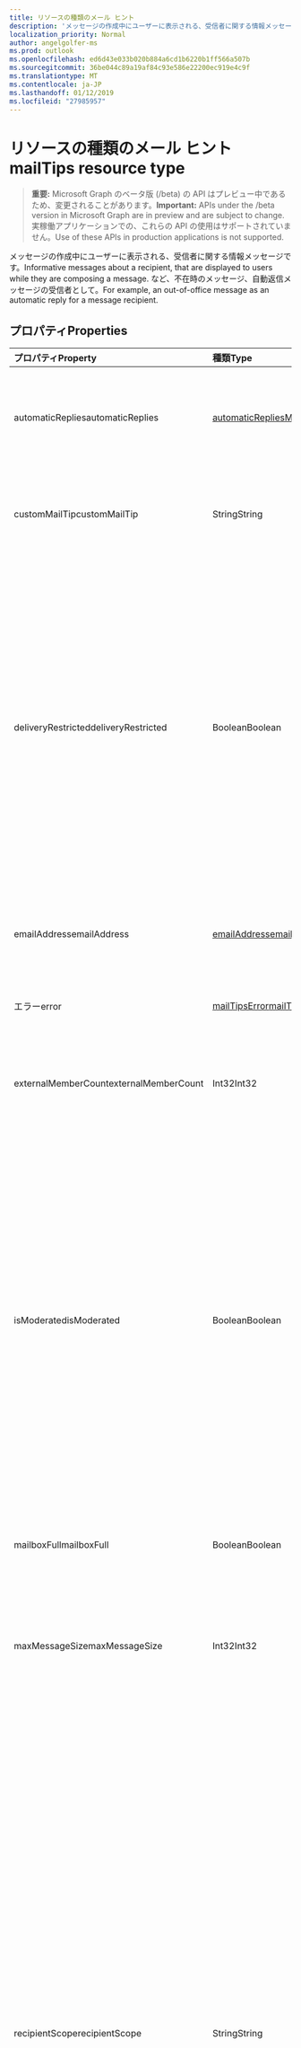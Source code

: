```yaml
---
title: リソースの種類のメール ヒント
description: 'メッセージの作成中にユーザーに表示される、受信者に関する情報メッセージです。 たとえば、不在時のメッセージ '
localization_priority: Normal
author: angelgolfer-ms
ms.prod: outlook
ms.openlocfilehash: ed6d43e033b020b884a6cd1b6220b1ff566a507b
ms.sourcegitcommit: 36be044c89a19af84c93e586e22200ec919e4c9f
ms.translationtype: MT
ms.contentlocale: ja-JP
ms.lasthandoff: 01/12/2019
ms.locfileid: "27985957"
---
```

# <a name="mailtips-resource-type"></a><span data-ttu-id="6faf3-104">リソースの種類のメール ヒント</span><span class="sxs-lookup"><span data-stu-id="6faf3-104">mailTips resource type</span></span>

> <span data-ttu-id="6faf3-105">**重要:** Microsoft Graph のベータ版 (/beta) の API はプレビュー中であるため、変更されることがあります。</span><span class="sxs-lookup"><span data-stu-id="6faf3-105">**Important:** APIs under the /beta version in Microsoft Graph are in preview and are subject to change.</span></span> <span data-ttu-id="6faf3-106">実稼働アプリケーションでの、これらの API の使用はサポートされていません。</span><span class="sxs-lookup"><span data-stu-id="6faf3-106">Use of these APIs in production applications is not supported.</span></span>

<span data-ttu-id="6faf3-107">メッセージの作成中にユーザーに表示される、受信者に関する情報メッセージです。</span><span class="sxs-lookup"><span data-stu-id="6faf3-107">Informative messages about a recipient, that are displayed to users while they are composing a message.</span></span> <span data-ttu-id="6faf3-108">など、不在時のメッセージ、自動返信メッセージの受信者として。</span><span class="sxs-lookup"><span data-stu-id="6faf3-108">For example, an out-of-office message as an automatic reply for a message recipient.</span></span>


## <a name="properties"></a><span data-ttu-id="6faf3-109">プロパティ</span><span class="sxs-lookup"><span data-stu-id="6faf3-109">Properties</span></span>
| <span data-ttu-id="6faf3-110">プロパティ</span><span class="sxs-lookup"><span data-stu-id="6faf3-110">Property</span></span>     | <span data-ttu-id="6faf3-111">種類</span><span class="sxs-lookup"><span data-stu-id="6faf3-111">Type</span></span>   |<span data-ttu-id="6faf3-112">説明</span><span class="sxs-lookup"><span data-stu-id="6faf3-112">Description</span></span>|
|:---------------|:--------|:----------|
| <span data-ttu-id="6faf3-113">automaticReplies</span><span class="sxs-lookup"><span data-stu-id="6faf3-113">automaticReplies</span></span> | [<span data-ttu-id="6faf3-114">automaticRepliesMailTips</span><span class="sxs-lookup"><span data-stu-id="6faf3-114">automaticRepliesMailTips</span></span>](../resources/automaticrepliesmailtips.md) | <span data-ttu-id="6faf3-115">受信者によって設定されている場合の自動応答に関するメールのヒント。</span><span class="sxs-lookup"><span data-stu-id="6faf3-115">Mail tips for automatic reply if it has been set up by the recipient.</span></span> |
| <span data-ttu-id="6faf3-116">customMailTip</span><span class="sxs-lookup"><span data-stu-id="6faf3-116">customMailTip</span></span> | <span data-ttu-id="6faf3-117">String</span><span class="sxs-lookup"><span data-stu-id="6faf3-117">String</span></span> | <span data-ttu-id="6faf3-118">受信者のメールボックスに設定可能なカスタム メールのヒント。</span><span class="sxs-lookup"><span data-stu-id="6faf3-118">A custom mail tip that can be set on the recipient's mailbox.</span></span> |
| <span data-ttu-id="6faf3-119">deliveryRestricted</span><span class="sxs-lookup"><span data-stu-id="6faf3-119">deliveryRestricted</span></span>| <span data-ttu-id="6faf3-120">Boolean</span><span class="sxs-lookup"><span data-stu-id="6faf3-120">Boolean</span></span> | <span data-ttu-id="6faf3-121">受信者のメールボックスが制限されているかどうか。たとえば、送信者の定義済みリストからのメッセージのみを受け付ける、送信者の定義済みリストからのメッセージを拒否する、または認証された送信者からのメッセージのみを受信するなどです。</span><span class="sxs-lookup"><span data-stu-id="6faf3-121">Whether the recipient's mailbox is restricted, for example, accepting messages from only a predefined list of senders, rejecting messages from a predefined list of senders, or accepting messages from only authenticated senders.</span></span> |
| <span data-ttu-id="6faf3-122">emailAddress</span><span class="sxs-lookup"><span data-stu-id="6faf3-122">emailAddress</span></span> | [<span data-ttu-id="6faf3-123">emailAddress</span><span class="sxs-lookup"><span data-stu-id="6faf3-123">emailAddress</span></span>](../resources/emailaddress.md) | <span data-ttu-id="6faf3-124">メールヒントを取得する受信者の電子メール アドレス。</span><span class="sxs-lookup"><span data-stu-id="6faf3-124">The email address of the recipient to get mailtips for.</span></span> |
| <span data-ttu-id="6faf3-125">エラー</span><span class="sxs-lookup"><span data-stu-id="6faf3-125">error</span></span> | [<span data-ttu-id="6faf3-126">mailTipsError</span><span class="sxs-lookup"><span data-stu-id="6faf3-126">mailTipsError</span></span>](../resources/mailtipserror.md) | <span data-ttu-id="6faf3-127">[GetMailTips](../api/user-getmailtips.md)操作中に発生するエラーです。</span><span class="sxs-lookup"><span data-stu-id="6faf3-127">Errors that occur during the [getMailTips](../api/user-getmailtips.md) action.</span></span> |
| <span data-ttu-id="6faf3-128">externalMemberCount</span><span class="sxs-lookup"><span data-stu-id="6faf3-128">externalMemberCount</span></span> | <span data-ttu-id="6faf3-129">Int32</span><span class="sxs-lookup"><span data-stu-id="6faf3-129">Int32</span></span> | <span data-ttu-id="6faf3-130">受信者が配布リストの場合は外部メンバーの数です。</span><span class="sxs-lookup"><span data-stu-id="6faf3-130">The number of external members if the recipient is a distribution list.</span></span> |
| <span data-ttu-id="6faf3-131">isModerated</span><span class="sxs-lookup"><span data-stu-id="6faf3-131">isModerated</span></span> |<span data-ttu-id="6faf3-132">Boolean</span><span class="sxs-lookup"><span data-stu-id="6faf3-132">Boolean</span></span>  | <span data-ttu-id="6faf3-p104">受信者へのメッセージ送信に承認が必要かどうか。たとえば、受信者が大規模な配布リストであり、モデレーターが配布リストに送信されたメッセージを承認するようにセットアップされている場合、または受信者へのメッセージの送信に受信者の上司の承認を必要とする場合などです。</span><span class="sxs-lookup"><span data-stu-id="6faf3-p104">Whether sending messages to the recipient requires approval. For example, if the recipient is a large distribution list and a moderator has been set up to approve messages sent to that distribution list, or if sending messages to a recipient requires approval of the recipient's manager.</span></span> |
| <span data-ttu-id="6faf3-135">mailboxFull</span><span class="sxs-lookup"><span data-stu-id="6faf3-135">mailboxFull</span></span> | <span data-ttu-id="6faf3-136">Boolean</span><span class="sxs-lookup"><span data-stu-id="6faf3-136">Boolean</span></span> | <span data-ttu-id="6faf3-137">受信者のメールボックスのフル状態。</span><span class="sxs-lookup"><span data-stu-id="6faf3-137">The mailbox full status of the recipient.</span></span> |
| <span data-ttu-id="6faf3-138">maxMessageSize</span><span class="sxs-lookup"><span data-stu-id="6faf3-138">maxMessageSize</span></span> | <span data-ttu-id="6faf3-139">Int32</span><span class="sxs-lookup"><span data-stu-id="6faf3-139">Int32</span></span> | <span data-ttu-id="6faf3-140">受信者の組織またはメールボックスに対して構成されているメッセージの最大サイズ。</span><span class="sxs-lookup"><span data-stu-id="6faf3-140">The maximum message size that has been configured for the recipient's organization or mailbox.</span></span> |
| <span data-ttu-id="6faf3-141">recipientScope</span><span class="sxs-lookup"><span data-stu-id="6faf3-141">recipientScope</span></span> | <span data-ttu-id="6faf3-142">String</span><span class="sxs-lookup"><span data-stu-id="6faf3-142">String</span></span> | <span data-ttu-id="6faf3-143">受信者のスコープ。</span><span class="sxs-lookup"><span data-stu-id="6faf3-143">The scope of the recipient.</span></span> <span data-ttu-id="6faf3-144">可能な値は、`none`、`internal`、`external`、`externalPartner`、`externalNonParther` です。</span><span class="sxs-lookup"><span data-stu-id="6faf3-144">Possible values are: `none`, `internal`, `external`, `externalPartner`, `externalNonParther`.</span></span> <span data-ttu-id="6faf3-145">たとえば、管理者は、その「パートナー」になるように別の組織を設定できます。</span><span class="sxs-lookup"><span data-stu-id="6faf3-145">For example, an administrator can set another organization to be its "partner".</span></span> <span data-ttu-id="6faf3-146">スコープは、管理者が特定のスコープにアクセスできるようにする特定のメール ヒントを希望する場合に便利です。</span><span class="sxs-lookup"><span data-stu-id="6faf3-146">The scope is useful if an administrator wants certain mailtips to be accessible to certain scopes.</span></span> <span data-ttu-id="6faf3-147">送信者のメッセージが言葉使い、トーン、およびコンテンツに関する正しい判断を下すことを支援、組織になることを通知するに有用なもあります。</span><span class="sxs-lookup"><span data-stu-id="6faf3-147">It's also useful to senders to inform them that their message may leave the organization, helping them make the correct decisions about wording, tone and content.</span></span>|
| <span data-ttu-id="6faf3-148">recipientSuggestions</span><span class="sxs-lookup"><span data-stu-id="6faf3-148">recipientSuggestions</span></span> | <span data-ttu-id="6faf3-149">[recipient](../resources/recipient.md) collection</span><span class="sxs-lookup"><span data-stu-id="6faf3-149">[recipient](../resources/recipient.md) collection</span></span> | <span data-ttu-id="6faf3-150">同じメッセージに表示される前のコンテキストに基づいて提案される受信者。</span><span class="sxs-lookup"><span data-stu-id="6faf3-150">Recipients suggested based on previous contexts where they appear in the same message.</span></span> |
| <span data-ttu-id="6faf3-151">totalMemberCount</span><span class="sxs-lookup"><span data-stu-id="6faf3-151">totalMemberCount</span></span> | <span data-ttu-id="6faf3-152">Int32</span><span class="sxs-lookup"><span data-stu-id="6faf3-152">Int32</span></span> | <span data-ttu-id="6faf3-153">受信者が配布リストの場合はメンバー数です。</span><span class="sxs-lookup"><span data-stu-id="6faf3-153">The number of members if the recipient is a distribution list.</span></span> |

## <a name="json-representation"></a><span data-ttu-id="6faf3-154">JSON 表記</span><span class="sxs-lookup"><span data-stu-id="6faf3-154">JSON representation</span></span>

<span data-ttu-id="6faf3-155">以下は、リソースの JSON 表記です。</span><span class="sxs-lookup"><span data-stu-id="6faf3-155">Here is a JSON representation of the resource.</span></span>

<!-- {
  "blockType": "resource",
  "optionalProperties": [
    "automaticReplies",
    "customMailTip",
    "deliveryRestricted",
    "emailAddress",
    "error",
    "externalMemberCount",
    "isModerated",
    "mailboxFull",
    "maxMessageSize",
    "recipientScope",
    "recipientSuggestions",
    "totalMemberCount"
  ],
  "@odata.type": "microsoft.graph.mailTips"
}-->

```json
{
  "automaticReplies": {"@odata.type": "microsoft.graph.automaticRepliesMailTips"},
  "customMailTip": "string",
  "deliveryRestricted": "boolean",
  "emailAddress": {"@odata.type": "microsoft.graph.emailAddress"},
  "error": {"@odata.type": "microsoft.graph.mailTipsError"},
  "externalMemberCount": 1024,
  "isModerated": "boolean",
  "mailboxFull": "boolean",
  "maxMessageSize": 1024,
  "recipientScope": "string",
  "recipientSuggestions": [{"@odata.type": "microsoft.graph.recipient"}],
  "totalMemberCount": 1024
}

```

<!-- uuid: 8fcb5dbc-d5aa-4681-8e31-b001d5168d79
2015-10-25 14:57:30 UTC -->
<!-- {
  "type": "#page.annotation",
  "description": "mailtips resource",
  "keywords": "",
  "section": "documentation",
  "tocPath": ""
}-->
